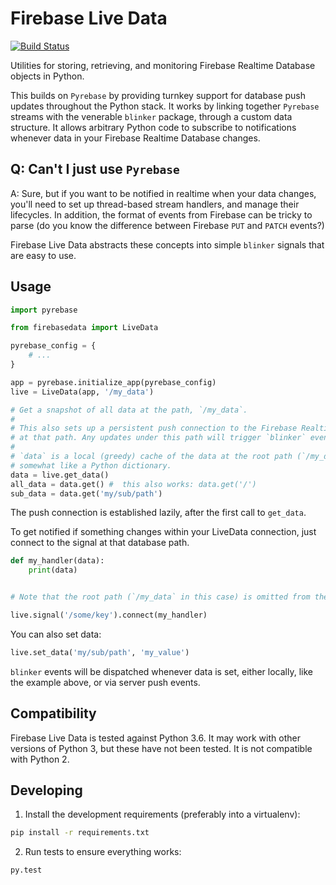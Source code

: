# Firebase Live Data

[![Build Status](https://travis-ci.org/heston/firebase-live-data.svg?branch=master)](https://travis-ci.org/heston/firebase-live-data)

Utilities for storing, retrieving, and monitoring Firebase Realtime Database objects in
Python.

This builds on `Pyrebase` by providing turnkey support for database push updates
throughout the Python stack. It works by linking together `Pyrebase` streams with the
venerable `blinker` package, through a custom data structure. It allows arbitrary Python
code to subscribe to notifications whenever data in your Firebase Realtime Database
changes.

## Q: Can't I just use `Pyrebase`

A: Sure, but if you want to be notified in realtime when your data changes, you'll need to
set up thread-based stream handlers, and manage their lifecycles. In addition, the format
of events from Firebase can be tricky to parse (do you know the difference between
Firebase `PUT` and `PATCH` events?)

Firebase Live Data abstracts these concepts into simple `blinker` signals that are easy to use.


## Usage

```python
import pyrebase

from firebasedata import LiveData

pyrebase_config = {
    # ...
}

app = pyrebase.initialize_app(pyrebase_config)
live = LiveData(app, '/my_data')

# Get a snapshot of all data at the path, `/my_data`.
#
# This also sets up a persistent push connection to the Firebase Realtime Database
# at that path. Any updates under this path will trigger `blinker` events.
#
# `data` is a local (greedy) cache of the data at the root path (`/my_data`). It behaves
# somewhat like a Python dictionary.
data = live.get_data()
all_data = data.get() #  this also works: data.get('/')
sub_data = data.get('my/sub/path')
```

The push connection is established lazily, after the first call to `get_data`.

To get notified if something changes within your LiveData connection, just connect
to the signal at that database path.

```python
def my_handler(data):
    print(data)


# Note that the root path (`/my_data` in this case) is omitted from the signal name.

live.signal('/some/key').connect(my_handler)
```

You can also set data:

```python
live.set_data('my/sub/path', 'my_value')
```

`blinker` events will be dispatched whenever data is set, either locally, like the
example above, or via server push events.

## Compatibility

Firebase Live Data is tested against Python 3.6. It may work with other versions of Python 3, but these have not been tested. It is not compatible with Python 2.

## Developing

1. Install the development requirements (preferably into a virtualenv):

```bash
pip install -r requirements.txt
```

2. Run tests to ensure everything works:

```bash
py.test
```
